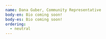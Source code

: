 ```yaml
---
name: Dana Guber, Community Representative
body-en: Bio coming soon!
body-es: Bio coming soon!
ordering:
  - neutral
---
```

